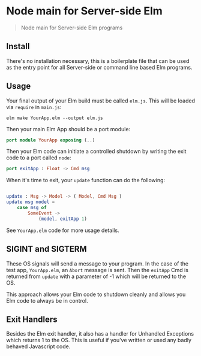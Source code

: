 # Node main for Server-side Elm

> Node main for Server-side Elm programs

## Install

There's no installation necessary, this is a boilerplate file that can be used as the entry point for all Server-side or command line based Elm programs.

## Usage

Your final output of your Elm build must be called `elm.js`. This will be loaded via `require` in `main.js`:

```
elm make YourApp.elm --output elm.js
```

Then your main Elm App should be a port module:

```elm
port module YourApp exposing (..)

```

Then your Elm code can initiate a controlled shutdown by writing the exit code to a port called `node`:

```elm
port exitApp : Float -> Cmd msg
```

When it's time to exit, your `update` function can do the following:

```elm

update : Msg -> Model -> ( Model, Cmd Msg )
update msg model =
    case msg of
		SomeEvent ->
			(model, exitApp 1)
```
See `YourApp.elm` code for more usage details.

## SIGINT and SIGTERM

These OS signals will send a message to your program. In the case of the test app, `YourApp.elm`, an `Abort` message is sent. Then the `exitApp` Cmd is returned from `update` with a parameter of -1 which will be returned to the OS.

This approach allows your Elm code to shutdown cleanly and allows you Elm code to always be in control.

## Exit Handlers

Besides the Elm exit handler, it also has a handler for Unhandled Exceptions which returns 1 to the OS. This is useful if you've written or used any badly behaved Javascript code.
